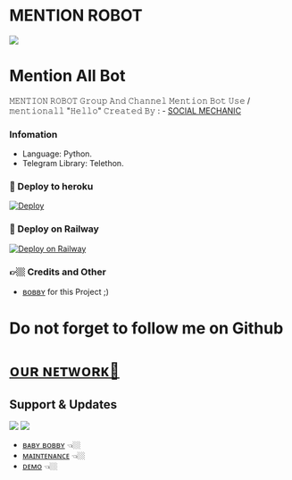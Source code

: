 #   MENTION ROBOT

<IMG src="https://telegra.ph/file/5a566d20e4674e8b6c3d0.jpg">

# Mention All Bot

𝙼𝙴𝙽𝚃𝙸𝙾𝙽 𝚁𝙾𝙱𝙾𝚃 𝙶𝚛𝚘𝚞𝚙 𝙰𝚗𝚍 𝙲𝚑𝚊𝚗𝚗𝚎𝚕 𝙼𝚎𝚗𝚝𝚒𝚘𝚗 𝙱𝚘𝚝 𝚄𝚜𝚎 /𝚖𝚎𝚗𝚝𝚒𝚘𝚗𝚊𝚕𝚕 "𝙷𝚎𝚕𝚕𝚘"   𝙲𝚛𝚎𝚊𝚝𝚎𝚍 𝙱𝚢 : - [SOCIAL MECHANIC](https://t.me/SOCIAL_MECHANIC_1997)


###  Infomation
- Language: Python.
- Telegram Library: Telethon.

### 🚀 Deploy to heroku
[![Deploy](https://www.herokucdn.com/deploy/button.svg)](https://heroku.com/deploy?template=https://github.com/baby-bobby/MENTION-ROBOT)

### 🎯 Deploy on Railway
[![Deploy on Railway](https://railway.app/button.svg)](https://railway.app/new/template?template=https://github.com/baby-bobby/MENTION-ROBOT)

### 👉🏼 Credits and Other
- [ʙᴏʙʙʏ](https://t.me/love_u_bobby) for this Project ;)

# Do not forget to follow me on Github 

# [ᴏᴜʀ ɴᴇᴛᴡᴏʀᴋ📡](https://t.me/comrade_network)

## Support & Updates 
<a href="https://t.me/tamilchatting_team_comrade"><img src="https://img.shields.io/badge/Join-Group%20Support-blue.svg?style=for-the-badge&logo=Telegram"></a> <a href="https://t.me/social_mechanic"><img src="https://img.shields.io/badge/Join-Updates%20Channel-blue.svg?style=for-the-badge&logo=Telegram"></a>

- [ʙᴀʙʏ ʙᴏʙʙʏ](https://github.com/baby-bobby) 👈🏼
- [ᴍᴀɪɴᴛᴇɴᴀɴᴄᴇ](https://t.me/comrade_robotz) 👈🏼
- [ᴅᴇᴍᴏ](https://t.me/mention_x_robot) 👈🏼
